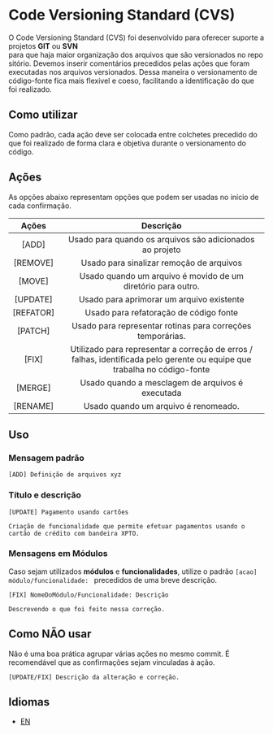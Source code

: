 Code Versioning Standard (CVS)
===

O  Code Versioning Standard (CVS) foi desenvolvido para oferecer suporte a projetos **GIT** ou **SVN** para que haja maior organização dos arquivos que são versionados no repositório. Devemos inserir comentários precedidos pelas ações que foram executadas nos arquivos versionados. Dessa maneira o versionamento de código-fonte fica mais flexivel e coeso, facilitando a identificação do que foi realizado. 

## Como utilizar

Como padrão, cada ação deve ser colocada entre colchetes precedido do que foi realizado de forma clara e objetiva durante o versionamento do código. 

## Ações

As opções abaixo representam opções que podem ser usadas no início de cada confirmação.

| Ações    | Descrição |
|:-:       |:-: |
|[ADD]     | Usado para quando os arquivos são adicionados ao projeto |
|[REMOVE]  | Usado para sinalizar remoção de arquivos |
|[MOVE]    | Usado quando um arquivo é movido de um diretório para outro.|
|[UPDATE]  | Usado para aprimorar um arquivo existente |
|[REFATOR] | Usado para refatoração de código fonte |
|[PATCH]   | Usado para representar rotinas para correções temporárias.
|[FIX]     | Utilizado para representar a correção de erros / falhas, identificada pelo gerente ou equipe que trabalha no código-fonte |
|[MERGE]   | Usado quando a mesclagem de arquivos é executada |
|[RENAME]  | Usado quando um arquivo é renomeado. |

## Uso

### Mensagem padrão
```
[ADD] Definição de arquivos xyz
```

### Título e descrição
```
[UPDATE] Pagamento usando cartões

Criação de funcionalidade que permite efetuar pagamentos usando o cartão de crédito com bandeira XPTO.
```

### Mensagens em Módulos

Caso sejam utilizados **módulos** e **funcionalidades**, utilize o padrão `[acao] módulo/funcionalidade: ` precedidos de uma breve descrição.
```
[FIX] NomeDoMódulo/Funcionalidade: Descrição

Descrevendo o que foi feito nessa correção.
```

## Como NÃO usar

Não é uma boa prática agrupar várias ações no mesmo commit. É recomendável que as confirmações sejam vinculadas à ação.

```
[UPDATE/FIX] Descrição da alteração e correção.
```

## Idiomas
- [EN](./README.md)
